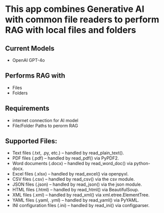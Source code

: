 # This app combines Generative AI with common file readers to perform RAG with local files and folders



## Current Models

- OpenAI GPT-4o

## Performs RAG with

- Files
- Folders


## Requirements

- internet connection for AI model
- File/Folder Paths to perorm RAG



## Supported Files:

- Text files (.txt, .py, etc.) – handled by read_plain_text().
- PDF files (.pdf) – handled by read_pdf() via PyPDF2.
- Word documents (.docx) – handled by read_word_doc() via python-docx.
- Excel files (.xlsx) – handled by read_excel() via openpyxl.
- CSV files (.csv) – handled by read_csv() via the csv module.
- JSON files (.json) – handled by read_json() via the json module.
- HTML files (.html) – handled by read_html() via BeautifulSoup.
- XML files (.xml) – handled by read_xml() via xml.etree.ElementTree.
- YAML files (.yaml, .yml) – handled by read_yaml() via PyYAML.
- INI configuration files (.ini) – handled by read_ini() via configparser.
